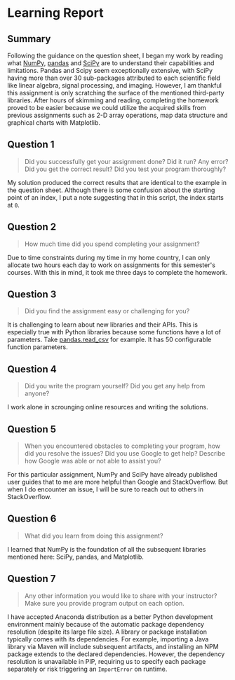 # Learning Report

## Summary

Following the guidance on the question sheet, I began my work by reading what
[NumPy](https://numpy.org/), [pandas](https://pandas.pydata.org/) and [SciPy](https://scipy.org/)
are to understand their capabilities and limitations. Pandas and Scipy seem
exceptionally extensive, with SciPy having more than over 30 sub-packages
attributed to each scientific field like linear algebra, signal processing, and
imaging. However, I am thankful this assignment is only scratching the surface
of the mentioned third-party libraries. After hours of skimming and reading,
completing the homework proved to be easier because we could utilize the
acquired skills from previous assignments such as 2-D array operations, map data
structure and graphical charts with Matplotlib.

## Question 1

> Did you successfully get your assignment done? Did it run? Any error? Did you
  get the correct result? Did you test your program thoroughly?

My solution produced the correct results that are identical to the example in
the question sheet. Although there is some confusion about the starting point of
an index, I put a note suggesting that in this script, the index starts at `0`.

## Question 2

> How much time did you spend completing your assignment?

Due to time constraints during my time in my home country, I can only allocate
two hours each day to work on assignments for this semester's courses. With this
in mind, it took me three days to complete the homework.

## Question 3

> Did you find the assignment easy or challenging for you?

It is challenging to learn about new libraries and their APIs. This is
especially true with Python libraries because some functions have a lot of
parameters. Take [pandas.read_csv](https://pandas.pydata.org/pandas-docs/stable/reference/api/pandas.read_csv.html)
for example. It has 50 configurable function parameters.

## Question 4

> Did you write the program yourself? Did you get any help from anyone?

I work alone in scrounging online resources and writing the solutions.

## Question 5

> When you encountered obstacles to completing your program, how did you resolve
  the issues? Did you use Google to get help? Describe how Google was able or
  not able to assist you?

For this particular assignment, NumPy and SciPy have already published user
guides that to me are more helpful than Google and StackOverflow. But when I do
encounter an issue, I will be sure to reach out to others in StackOverflow.

## Question 6

> What did you learn from doing this assignment?

I learned that NumPy is the foundation of all the subsequent libraries mentioned
here: SciPy, pandas, and Matplotlib.

## Question 7

> Any other information you would like to share with your instructor? Make sure
  you provide program output on each option.

I have accepted Anaconda distribution as a better Python development environment
mainly because of the automatic package dependency resolution (despite its large
file size). A library or package installation typically comes with its
dependencies. For example, importing a Java library via Maven will include
subsequent artifacts, and installing an NPM package extends to the declared
dependencies. However, the dependency resolution is unavailable in PIP,
requiring us to specify each package separately or risk triggering an
`ImportError` on runtime.
